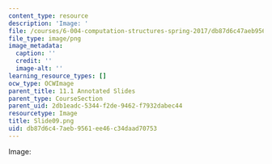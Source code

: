 ```yaml
---
content_type: resource
description: 'Image: '
file: /courses/6-004-computation-structures-spring-2017/db87d6c47aeb9561ee46c34daad70753_Slide09.png
file_type: image/png
image_metadata:
  caption: ''
  credit: ''
  image-alt: ''
learning_resource_types: []
ocw_type: OCWImage
parent_title: 11.1 Annotated Slides
parent_type: CourseSection
parent_uid: 2db1eadc-5344-f2de-9462-f7932dabec44
resourcetype: Image
title: Slide09.png
uid: db87d6c4-7aeb-9561-ee46-c34daad70753
---
```

Image: 

